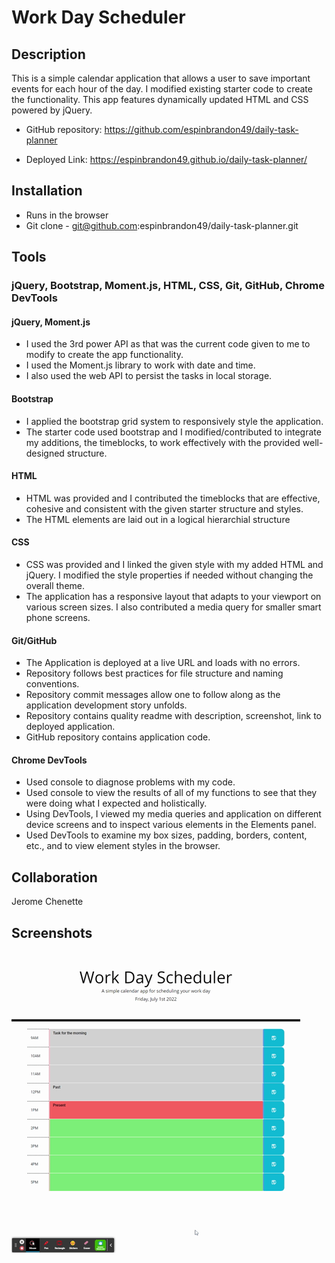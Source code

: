 # Work Day Scheduler

## Description
This is a simple calendar application that allows a user to save important events for each hour of the day.  I modified existing starter code to create the functionality.  This app features dynamically updated HTML and CSS powered by jQuery.

  * GitHub repository: https://github.com/espinbrandon49/daily-task-planner

  * Deployed Link: https://espinbrandon49.github.io/daily-task-planner/

## Installation
  * Runs in the browser
  * Git clone - git@github.com:espinbrandon49/daily-task-planner.git

## Tools
### jQuery, Bootstrap, Moment.js, HTML, CSS, Git, GitHub, Chrome DevTools

#### jQuery, Moment.js
* I used the 3rd power API as that was the current code given to me to modify to create the app functionality.
* I used the Moment.js library to work with date and time.
* I also used the web API to persist the tasks in local storage.

#### Bootstrap
* I applied the bootstrap grid system to responsively style the application.
* The starter code used bootstrap and I modified/contributed to integrate my additions, the timeblocks, to work effectively with the provided well-designed structure.

#### HTML
* HTML was provided and I contributed the timeblocks that are effective, cohesive and consistent with the given starter structure and styles.
* The HTML elements are laid out in a logical hierarchial structure 

#### CSS
* CSS was provided and I linked the given style with my added HTML and jQuery.  I modified the style properties if needed without changing the overall theme.
* The application has a responsive layout that adapts to your viewport on various screen sizes.  I also contributed a media query for smaller smart phone screens.

#### Git/GitHub
* The Application is deployed at a live URL and loads with no errors.
* Repository follows best practices for file structure and naming conventions.
* Repository commit messages allow one to follow along as the application development story unfolds.
* Repository contains quality readme with description, screenshot, link to deployed application.
* GitHub repository contains application code.

#### Chrome DevTools
* Used console to diagnose problems with my code.
* Used console to view the results of all of my functions to see that they were doing what I expected and holistically.
* Using DevTools, I viewed my media queries and application on different device screens and to inspect various elements in the Elements panel.
* Used DevTools to examine my box sizes, padding, borders, content, etc., and to view element styles in the browser.

## Collaboration
Jerome Chenette

## Screenshots
####  ![workDaySchedulerDemo](./Assets/images/workDayScheduler.gif)

